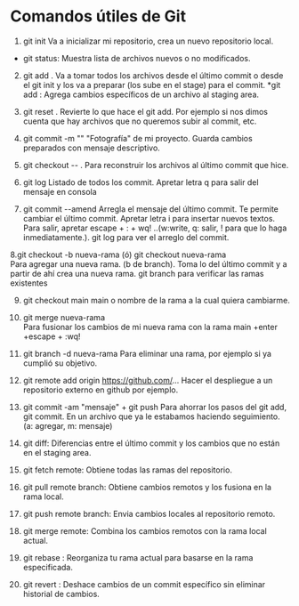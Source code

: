 # Comandos útiles de Git

1. git init
Va a inicializar mi repositorio, crea un nuevo repositorio local.
* git status: Muestra lista de archivos nuevos o no modificados.
2. git add . 
Va a tomar todos los archivos desde el último commit o desde el git init y los va a preparar (los sube en el stage) para el commit. 
*git add <file> : Agrega cambios específicos de un archivo al staging area. 

3. git reset .
   Revierte lo que hace el git add. Por ejemplo si nos dimos cuenta que hay archivos que no queremos subir al commit, etc.

4. git commit -m ""
"Fotografía" de mi proyecto. Guarda cambios preparados con mensaje descriptivo.

5. git checkout -- .
Para reconstruir los archivos al último commit que hice. 

6. git log
Listado de todos los commit. Apretar letra q para salir del mensaje en consola

7. git commit --amend
Arregla el mensaje del último commit. 
Te permite cambiar el último commit.
Apretar letra i para insertar nuevos textos. Para salir, apretar escape + : + wq!   ..(w:write, q: salir, ! para que lo haga inmediatamente.).
git log para ver el arreglo del commit.

8.git checkout -b nueva-rama (ó) git checkout nueva-rama  
Para agregar una nueva rama. (b de branch).
Toma lo del último commit y a partir de ahí crea una nueva rama. 
git branch para verificar las ramas existentes

9. git checkout main
main o nombre de la rama a la cual quiera cambiarme.

10. git merge nueva-rama  
Para fusionar los cambios de mi nueva rama con la rama main
+enter +escape + :wq!

11. git branch -d nueva-rama
Para eliminar una rama, por ejemplo si ya cumplió su objetivo.

12. git remote  add origin https://github.com/...
Hacer el despliegue a un repositorio externo en github por ejemplo.

13. git commit -am "mensaje"    +   git push
Para ahorrar los pasos del git add, git commit. En un archivo que ya le estabamos haciendo seguimiento. (a: agregar, m: mensaje) 

14. git diff: Diferencias entre el último commit y los cambios que no están en el staging area.

15. git fetch remote: Obtiene todas las ramas del repositorio.

16. git pull remote branch: Obtiene cambios remotos y los fusiona en la rama local.

17. git push remote branch: Envia cambios locales al repositorio remoto.

18. git merge remote: Combina los cambios remotos con la rama local actual. 

19. git rebase <branch>: Reorganiza tu rama actual para basarse en la rama especificada.

20. git revert <branch>: Deshace cambios de un commit específico sin eliminar historial de cambios.